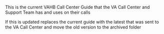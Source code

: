 This is the current VAHB Call Center Guide that the VA Call Center and Support Team has and uses on their calls 

If this is updated replaces the current guide with the latest that was sent to the VA Call Center and move the old version to the archived folder
